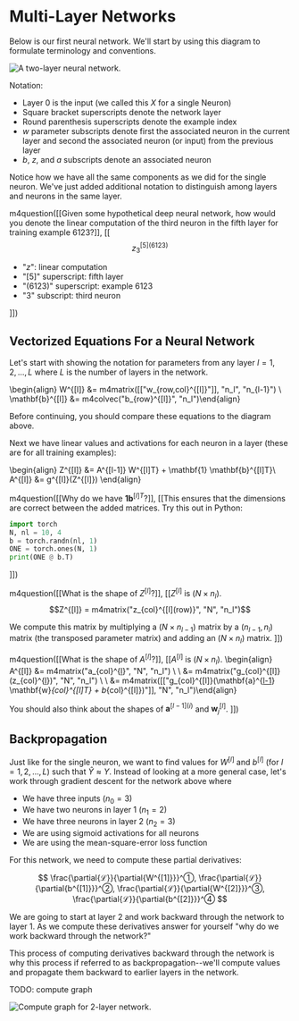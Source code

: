 # Multi-Layer Networks

<!-- - mlp
- deep networks -->

Below is our first neural network. We'll start by using this diagram to formulate terminology and conventions.


![A two-layer neural network.](img/2LayerNetwork.svg)


Notation:

- Layer 0 is the input (we called this $X$ for a single Neuron)
- Square bracket superscripts denote the network layer
- Round parenthesis superscripts denote the example index
- $w$ parameter subscripts denote first the associated neuron in the current layer and second the associated neuron (or input) from the previous layer
- $b$, $z$, and $a$ subscripts denote an associated neuron

Notice how we have all the same components as we did for the single neuron. We've just added additional notation to distinguish among layers and neurons in the same layer.


m4question([[Given some hypothetical deep neural network, how would you denote the linear computation of the third neuron in the fifth layer for training example 6123?]], [[$$z_3^{[5](6123)}$$

- "$z$": linear computation
- "$[5]$" superscript: fifth layer
- "$(6123)$" superscript: example 6123
- "$3$" subscript: third neuron

]])


## Vectorized Equations For a Neural Network

Let's start with showing the notation for parameters from any layer $l = 1, 2, ..., L$ where $L$ is the number of layers in the network.

\begin{align}
W^{[l]} &= m4matrix([["w_{row,col}^{[l]}"]], "n_l", "n_{l-1}") \\
\mathbf{b}^{[l]} &= m4colvec("b_{row}^{[l]}", "n_l")\end{align}

Before continuing, you should compare these equations to the diagram above.

Next we have linear values and activations for each neuron in a layer (these are for all training examples):


\begin{align}
Z^{[l]} &= A^{[l-1]} W^{[l]T} + \mathbf{1} \mathbf{b}^{[l]T}\\
A^{[l]} &= g^{[l]}(Z^{[l]})
\end{align}


m4question([[Why do we have $\mathbf{1} \mathbf{b}^{[l]T}$?]], [[This ensures that the dimensions are correct between the added matrices. Try this out in Python:
```python
import torch
N, nl = 10, 4
b = torch.randn(nl, 1)
ONE = torch.ones(N, 1)
print(ONE @ b.T)
```
]])

m4question([[What is the shape of $Z^{[l]}$?]], [[$Z^{[l]}$ is $(N \times n_l)$.
$$Z^{[l]} = m4matrix("z_{col}^{[l](row)}", "N", "n_l")$$

We compute this matrix by multiplying a $(N \times n_{l-1})$ matrix by a $(n_{l-1}, n_l)$ matrix (the transposed parameter matrix) and adding an $(N \times n_l)$ matrix.
]])




m4question([[What is the shape of $A^{[l]}$?]], [[$A^{[l]}$ is $(N \times n_l)$.
\begin{align}
A^{[l]} &= m4matrix("a_{col}^{[l](row)}", "N", "n_l") \\
\\
&= m4matrix("g_{col}^{[l]}(z_{col}^{[l](row)})", "N", "n_l") \\
\\
&= m4matrix([["g_{col}^{[l]}(\mathbf{a}^{[l-1](row)} \mathbf{w}_{col}^{[l]T} + b_{col}^{[l]})"]], "N", "n_l")\end{align}

You should also think about the shapes of $\mathbf{a}^{[l-1](i)}$ and $\mathbf{w}_{j}^{[l]}$.
]])


## Backpropagation

Just like for the single neuron, we want to find values for $W^{[l]}$ and $b^{[l]}$ (for $l = 1, 2, ..., L$) such that $\hat Y \approx Y$. Instead of looking at a more general case, let's work through gradient descent for the network above where

- We have three inputs ($n_0=3$)
- We have two neurons in layer 1 ($n_1=2$)
- We have three neurons in layer 2 ($n_2=3$)
- We are using sigmoid activations for all neurons
- We are using the mean-square-error loss function

For this network, we need to compute these partial derivatives:

$$
\frac{\partial{ℒ}}{\partial{W^{[1]}}}^①,
\frac{\partial{ℒ}}{\partial{b^{[1]}}}^②,
\frac{\partial{ℒ}}{\partial{W^{[2]}}}^③,
\frac{\partial{ℒ}}{\partial{b^{[2]}}}^④
$$

We are going to start at layer 2 and work backward through the network to layer 1. As we compute these derivatives answer for yourself "why do we work backward through the network?"

This process of computing derivatives backward through the network is why this process if referred to as backpropagation--we'll compute values and propagate them backward to earlier layers in the network.

TODO: compute graph

![Compute graph for 2-layer network.](img/ComputeGraph.svg)


<!--
## Input Normalization

I provided *reasonable* ranges for values in the previous code example. For example, temperature values on Earth are typically in the range $[-20, 40]$ °C and illuminance in the range $[0, 1e6]$ Lux.


An NN can work with with values in these ranges, but it makes learning easier when you first scale values into the same range, typically $[-1, 1]$. TODO: why?


## Why "Deep" Neural Networks?

- Universal approximation theorem

## The Role of an Activation Function

- what if we remove activation functions? -> linear model only
- hidden neurons
    + default to relu
    + try/create others to solve/investigate specific issues
- output neurons
    + default to sigmoid for binary classification
    + default to softmax for multi-class classification
    + default to no activation for regression

## Parameter Initialization

TODO: why can we start b at 0 by not \mathbf{w}?

## Vanishing and Exploding Gradients

https://nbviewer.jupyter.org/gist/joshfp/85d96f07aaa5f4d2c9eb47956ccdcc88/lesson2-sgd-in-action.ipynb

-->
